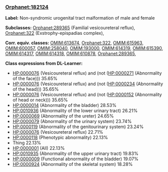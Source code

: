 
### [Orphanet:182124](http://www.orpha.net/ORDO/Orphanet_182124)
**Label:** Non-syndromic urogenital tract malformation of male and female

**Subclasses:** [Orphanet:289365](http://www.orpha.net/ORDO/Orphanet_289365) (Familial vesicoureteral reflux), [Orphanet:322](http://www.orpha.net/ORDO/Orphanet_322) (Exstrophy-epispadias complex), 

**Corr. equiv. classes:** [OMIM:613674](http://purl.obolibrary.org/obo/OMIM_613674), [Orphanet:322](http://www.orpha.net/ORDO/Orphanet_322), [OMIM:615963](http://purl.obolibrary.org/obo/OMIM_615963), [OMIM:600057](http://purl.obolibrary.org/obo/OMIM_600057), [OMIM:258040](http://purl.obolibrary.org/obo/OMIM_258040), [OMIM:193000](http://purl.obolibrary.org/obo/OMIM_193000), [OMIM:614319](http://purl.obolibrary.org/obo/OMIM_614319), [OMIM:615390](http://purl.obolibrary.org/obo/OMIM_615390), [OMIM:614317](http://purl.obolibrary.org/obo/OMIM_614317), [OMIM:614318](http://purl.obolibrary.org/obo/OMIM_614318), [OMIM:610878](http://purl.obolibrary.org/obo/OMIM_610878), [Orphanet:289365](http://www.orpha.net/ORDO/Orphanet_289365), 

**Class expressions from DL-Learner:**

- [HP:0000076](http://purl.obolibrary.org/obo/HP_0000076) (Vesicoureteral reflux) and (not ([HP:0000271](http://purl.obolibrary.org/obo/HP_0000271) (Abnormality of the face))) 35.65%
- [HP:0000076](http://purl.obolibrary.org/obo/HP_0000076) (Vesicoureteral reflux) and (not ([HP:0000234](http://purl.obolibrary.org/obo/HP_0000234) (Abnormality of the head))) 35.65%
- [HP:0000076](http://purl.obolibrary.org/obo/HP_0000076) (Vesicoureteral reflux) and (not ([HP:0000152](http://purl.obolibrary.org/obo/HP_0000152) (Abnormality of head or neck))) 35.65%
- [HP:0000014](http://purl.obolibrary.org/obo/HP_0000014) (Abnormality of the bladder) 28.53%
- [HP:0010936](http://purl.obolibrary.org/obo/HP_0010936) (Abnormality of the lower urinary tract) 26.21%
- [HP:0000069](http://purl.obolibrary.org/obo/HP_0000069) (Abnormality of the ureter) 24.65%
- [HP:0000079](http://purl.obolibrary.org/obo/HP_0000079) (Abnormality of the urinary system) 23.74%
- [HP:0000119](http://purl.obolibrary.org/obo/HP_0000119) (Abnormality of the genitourinary system) 23.24%
- [HP:0000076](http://purl.obolibrary.org/obo/HP_0000076) (Vesicoureteral reflux) 22.71%
- [HP:0000118](http://purl.obolibrary.org/obo/HP_0000118) (Phenotypic abnormality) 22.13%
- Thing 22.13%
- [HP:0000001](http://purl.obolibrary.org/obo/HP_0000001) (All) 22.13%
- [HP:0010935](http://purl.obolibrary.org/obo/HP_0010935) (Abnormality of the upper urinary tract) 19.83%
- [HP:0000009](http://purl.obolibrary.org/obo/HP_0000009) (Functional abnormality of the bladder) 19.07%
- [HP:0000924](http://purl.obolibrary.org/obo/HP_0000924) (Abnormality of the skeletal system) 18.28%


